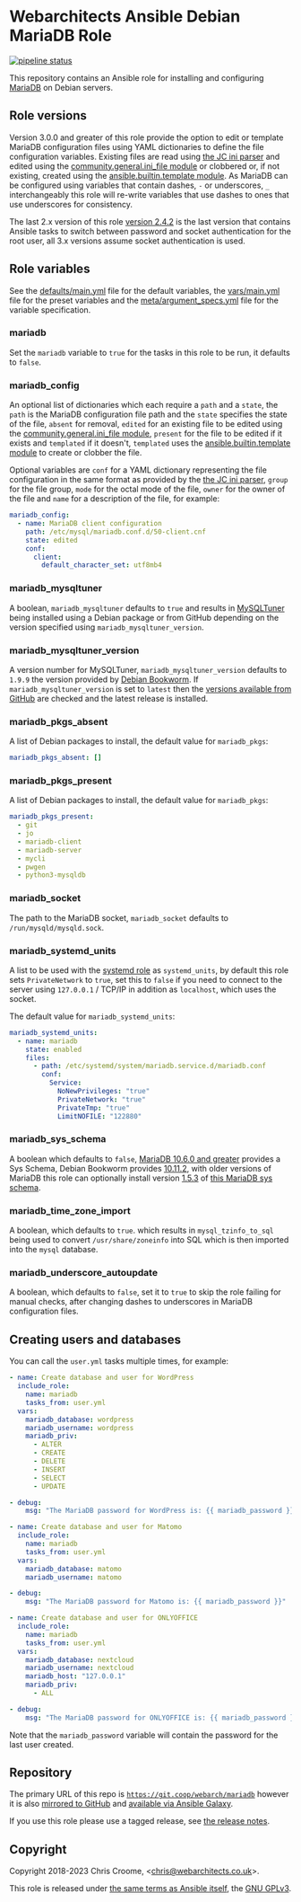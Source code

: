 # Webarchitects Ansible Debian MariaDB Role

[![pipeline status](https://git.coop/webarch/mariadb/badges/master/pipeline.svg)](https://git.coop/webarch/mariadb/-/commits/master)

This repository contains an Ansible role for installing and configuring [MariaDB](https://mariadb.org/) on Debian servers.

## Role versions

Version 3.0.0 and greater of this role provide the option to edit or template MariaDB configuration files using YAML dictionaries to define the file configuration variables. Existing files are read using [the JC ini parser](https://kellyjonbrazil.github.io/jc/docs/parsers/ini) and edited using the [community.general.ini_file module](https://docs.ansible.com/ansible/latest/collections/community/general/ini_file_module.html) or clobbered or, if not existing, created using the [ansible.builtin.template module](https://docs.ansible.com/ansible/latest/collections/ansible/builtin/template_module.html). As MariaDB can be configured using variables that contain dashes, `-` or underscores, `_` interchangeably this role will re-write variables that use dashes to ones that use underscores for consistency.

The last 2.x version of this role [version 2.4.2](https://git.coop/webarch/mariadb/-/releases/2.4.2) is the last version that contains Ansible tasks to switch between password and socket authentication for the root user, all 3.x versions assume socket authentication is used.

## Role variables

See the [defaults/main.yml](defaults/main.yml) file for the default variables, the [vars/main.yml](vars/main.yml) file for the preset variables and the [meta/argument_specs.yml](meta/argument_specs.yml) file for the variable specification.

### mariadb

Set the `mariadb` variable to `true` for the tasks in this role to be run, it defaults to `false`.

### mariadb_config

An optional list of dictionaries which each require a `path` and a `state`, the `path` is the MariaDB configuration file path and the `state` specifies the state of the file, `absent` for removal, `edited` for an existing file to be edited using the [community.general.ini_file module](https://docs.ansible.com/ansible/latest/collections/community/general/ini_file_module.html), `present` for the file to be edited if it exists and `templated` if it doesn't, `templated` uses the [ansible.builtin.template module](https://docs.ansible.com/ansible/latest/collections/ansible/builtin/template_module.html) to create or clobber the file.

Optional variables are `conf` for a YAML dictionary representing the file configuration in the same format as provided by the [the JC ini parser](https://kellyjonbrazil.github.io/jc/docs/parsers/ini), `group` for the file group, `mode` for the octal mode of the file, `owner` for the owner of the file and `name` for a description of the file, for example:

```yaml
mariadb_config:
  - name: MariaDB client configuration
    path: /etc/mysql/mariadb.conf.d/50-client.cnf
    state: edited
    conf:
      client:
        default_character_set: utf8mb4
```

### mariadb_mysqltuner

A boolean, `mariadb_mysqltuner` defaults to `true` and results in [MySQLTuner](https://github.com/major/MySQLTuner-perl) being installed using a Debian package or from GitHub depending on the version specified using `mariadb_mysqltuner_version`.

### mariadb_mysqltuner_version

A version number for MySQLTuner, `mariadb_mysqltuner_version` defaults to `1.9.9` the version provided by [Debian Bookworm](https://packages.debian.org/bookworm/mysqltuner). If `mariadb_mysqltuner_version` is set to `latest` then the [versions available from GitHub](https://github.com/major/MySQLTuner-perl/releases) are checked and the latest release is installed.

### mariadb_pkgs_absent

A list of Debian packages to install, the default value for `mariadb_pkgs`:

```yaml
mariadb_pkgs_absent: []
```

### mariadb_pkgs_present

A list of Debian packages to install, the default value for `mariadb_pkgs`:

```yaml
mariadb_pkgs_present:
  - git
  - jo
  - mariadb-client
  - mariadb-server
  - mycli
  - pwgen
  - python3-mysqldb
```

### mariadb_socket

The path to the MariaDB socket, `mariadb_socket` defaults to `/run/mysqld/mysqld.sock`.

### mariadb_systemd_units

A list to be used with the [systemd role](https://git.coop/webarch/systemd) as `systemd_units`, by default this role sets `PrivateNetwork` to `true`, set this to `false` if you need to connect to the server using `127.0.0.1` / TCP/IP in addition as `localhost`, which uses the socket.

The default value for `mariadb_systemd_units`:

```yaml
mariadb_systemd_units:
  - name: mariadb
    state: enabled
    files:
      - path: /etc/systemd/system/mariadb.service.d/mariadb.conf
        conf:
          Service:
            NoNewPrivileges: "true"
            PrivateNetwork: "true"
            PrivateTmp: "true"
            LimitNOFILE: "122880"
```

### mariadb_sys_schema

A boolean which defaults to `false`, [MariaDB 10.6.0 and greater](https://mariadb.com/kb/en/sys-schema/) provides a Sys Schema, Debian Bookworm provides [10.11.2](https://packages.debian.org/bookworm/mariadb-server), with older versions of MariaDB this role can optionally install version [1.5.3](https://git.coop/webarch/mariadb-sys/-/releases/v1.5.3) of [this MariaDB sys schema](https://git.coop/webarch/mariadb-sys).

### mariadb_time_zone_import

A boolean, which defaults to `true`. which results in `mysql_tzinfo_to_sql` being used to convert `/usr/share/zoneinfo` into SQL which is then imported into the `mysql` database.

### mariadb_underscore_autoupdate

A boolean, which defaults to `false`, set it to `true` to skip the role failing for manual checks, after changing dashes to underscores in MariaDB configuration files.

## Creating users and databases

You can call the `user.yml` tasks multiple times, for example:

```yaml
- name: Create database and user for WordPress
  include_role:
    name: mariadb
    tasks_from: user.yml
  vars:
    mariadb_database: wordpress
    mariadb_username: wordpress
    mariadb_priv:
      - ALTER
      - CREATE
      - DELETE
      - INSERT
      - SELECT
      - UPDATE

- debug:
    msg: "The MariaDB password for WordPress is: {{ mariadb_password }}"

- name: Create database and user for Matomo
  include_role:
    name: mariadb
    tasks_from: user.yml
  vars:
    mariadb_database: matomo
    mariadb_username: matomo

- debug:
    msg: "The MariaDB password for Matomo is: {{ mariadb_password }}"

- name: Create database and user for ONLYOFFICE
  include_role:
    name: mariadb
    tasks_from: user.yml
  vars:
    mariadb_database: nextcloud
    mariadb_username: nextcloud
    mariadb_host: "127.0.0.1"
    mariadb_priv:
      - ALL

- debug:
    msg: "The MariaDB password for ONLYOFFICE is: {{ mariadb_password }}"
```

Note that the `mariadb_password` variable will contain the password for the last user created.

## Repository

The primary URL of this repo is [`https://git.coop/webarch/mariadb`](https://git.coop/webarch/mariadb) however it is also [mirrored to GitHub](https://github.com/webarch-coop/ansible-role-mariadb) and [available via Ansible Galaxy](https://galaxy.ansible.com/chriscroome/mariadb).

If you use this role please use a tagged release, see [the release notes](https://git.coop/webarch/mariadb/-/releases).

## Copyright

Copyright 2018-2023 Chris Croome, &lt;[chris@webarchitects.co.uk](mailto:chris@webarchitects.co.uk)&gt;.

This role is released under [the same terms as Ansible itself](https://github.com/ansible/ansible/blob/devel/COPYING), the [GNU GPLv3](LICENSE).
